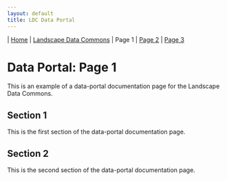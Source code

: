 ```yaml
---
layout: default
title: LDC Data Portal
---
```

| [Home](../) | [Landscape Data Commons](https://cmfraser1380.github.io/ldc-github-pages-template/) | Page 1 | [Page 2](./page-2.html) | [Page 3](./page-3.html)

# Data Portal: Page 1

This is an example of a data-portal documentation page for the Landscape Data Commons.

## Section 1

This is the first section of the data-portal documentation page.

## Section 2

This is the second section of the data-portal documentation page.
